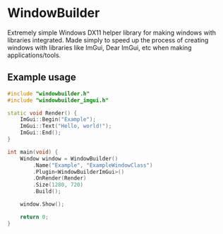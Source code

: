 # WindowBuilder

Extremely simple Windows DX11 helper library for making windows with libraries integrated. 
Made simply to speed up the process of creating windows with libraries like ImGui, Dear ImGui, etc when making applications/tools.

## Example usage
```cpp
#include "windowbuilder.h"
#include "windowbuilder_imgui.h"

static void Render() {
	ImGui::Begin("Example");
	ImGui::Text("Hello, world!");
	ImGui::End();
}

int main(void) {
	Window window = WindowBuilder()
		.Name("Example", "ExampleWindowClass")
		.Plugin<WindowBuilderImGui>()
		.OnRender(Render)
		.Size(1280, 720)
		.Build();

	window.Show();

	return 0;
}
```
